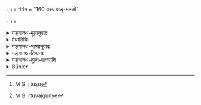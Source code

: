 +++
title = "160 यस्य वाङ्-मनसी"

+++

<details><summary>गङ्गानथ-मूलानुवादः</summary>

He, whose speech and mind are pure and ever properly guarded, obtains the whole reward recognised by the canons of the Veda.—(160)
</details>

<details><summary>मेधातिथिः</summary>

**यस्या**ध्यापयितुर् अन्यस्य वा संक्षोभहेतौ सति **वाङ्मनसी शुद्धे** न कालुष्यं गच्छतः । **सम्यग्गुप्ते** चोत्पन्ने ऽपि कालुष्ये न परद्रोहव्यवसायो न च तत्पीडार्थः कर्मारम्भः, एतत् सम्यग्गोपनं वाङ्मनसयोः । **सर्वदा**ग्रहणं पुरुषमात्रधर्मार्थं, नाध्यापयितुर् एव अध्यापनकाले । **स वै सर्वम् अवाप्नोति** । **वेदान्ता** वेदसिद्धान्ताः । सिद्धशब्दस्यात्यन्तं सिद्ध इति "सिद्धे शब्दार्थसंबन्धे" (पाण् वार् इन् पत् इ- ६) इत्य् अत्रात्यन्तशब्दस्येव लोपः । वैदिकेषु वाक्येषु य सिद्धान्तो व्यवस्थितार्थो ऽस्य कर्मण इदं फलम् इत्य् उपगतः, अभ्युपगतो वेदविद्भिः, **तत्फलं सर्वं प्राप्नोति** । एवम् च वदता वाङ्मनससंयमस्यानेन वाक्येन क्रतुषु[^४०८] पुरुषोभयधर्मतोक्ता भवति । केवलपुरुषधर्मातिक्रमे ह्य् असति क्रतुवैगुण्ये[^४०९] ऽसंयतो ऽपि वाङ्मनसाभ्यां किम् इति कृत्स्नं फलं न प्राप्नोति, येनोच्यते "संयमी सर्वम् आप्नोति" इति ।


[^४०९]:
     M G: ṛtuvaiguṇye


[^४०८]:
     M G: ṛtuṣu

- <u>अन्ये</u> तु वेदान्तान् रहस्यब्राह्मणान् व्याचक्षते । तेषु यद् अभ्युपगतं फलं नित्यानां कर्मणां निष्फलानां च यमनियमानां तत्फलं ब्रह्मप्राप्तिलक्षणं **सर्वम् आप्नोति** । कथं पुनर् नित्यानि ब्रह्मप्राप्त्यर्थानीति चेद् अस्ति केषांचिद् दर्शनम् । 

- <u>अथ वा</u> वेदस्यान्तो ऽध्यापनसमाप्तिस् ततो यत् फलम् आचार्यकरणविधिस् तत् प्राप्नोति । एवं तु व्याख्याने ऽध्यापनविध्यर्थतैव स्यात् ॥ २.१६० ॥
</details>

<details><summary>गङ्गानथ-भाष्यानुवादः</summary>

That, teacher, or any person, whose ‘*speech and mind*,’ even in the presence of disturbing causes,—‘*are pure*’—do not become perturbed;—‘*and properly guarded*,’—*i.e*., even when perturbation has been caused, he does not make up his mind to injure other persons, nor does he have recourse to activity calculated to harm them: all this is what is meant by the ‘guarding’ of speech and mind.

‘*Been*’—is added with a view to show that what is laid down applies to each and every man, and not to the teacher only, and that also only at the time of teaching.

‘*He obtains the whole reward*.’

The term ‘*vedānta*’ in the text stands for ‘*vedasiddhānta*,’ ‘*canons of the Veda*’; the term ‘*siddha*’ being deleted in the same manner as the term ‘*atyanta*’ has been held to be dropped in the term ‘*siddhe*’ as occurring in the declaration ‘*siddhe śabdārthasambandhe*, etc.’ (in the *Mahābhāṣya*),

The term ‘*vedānta*’ therefore stands for the ‘canons’—established doctrines—contained in the Vedic texts—wherein it lias teen ‘*recognised*’ that ‘such and such results proceed from such and such an act’—a fact that is accepted by all persons learned in the Veda;—the whole of such results ‘*he obtains*.’

By the present statement the author has made it clear that the proper control of speech and mind is helpful in the ordinary life of man, as also in sacrificial performances. For, if it were meant to he helpful only in ordinary life, then its transgression would involve the omission of only what is helpful to man in his ordinary life; and in that case the transgression not causing any deficiency in any sacrificial performance, why should not the man with unguarded speech and mind obtain the full reward of these latter? And yet what the text says is that ‘it is the self-controlled man that obtains the whole reward.’

Others have explained the term ‘*vedānta*’ to mean the *Esoteric Brahmaṇas* (Upaniṣads). And by this explanation the passage means that the man obtains the whole of that reward which consists in the ‘attaining of Brahman,’ which has been postulated, in the said esoteric treatises, as proceeding from the performance of the compulsory duties, and also from that of those restraints and observances which have been laid down without reference to any rewards.

If it be asked how pan the compulsory acts be held to bring about a result in the shape of attaining Brahman?”—our answer is simply that such an opinion has been held by some persons.

Or again, the term ‘*redānta*’ may be explained as the ‘end’ of the teaching ‘of the Veda’; and the result obtained is that which proceeds from this teaching;—*i.e*., the result in the form of having fulfilled the injunction of ‘becoming a teacher.’ By this explanation, what is laid down in the text would become entirely subservient to the ‘injunction of teaching.’—(160)
</details>

<details><summary>गङ्गानथ-टिप्पन्यः</summary>

‘*Vedāntopagatam*’—‘*Vedānta*’ stands for the Upaniṣads, and the ‘reward’ is Final Release (Govindarāja, Kullūka, Nārāyaṇa Nandana and Rāghavānanda);—it stands for the ‘doctrines of the Veda’, and ‘reward’ stands for the results accruing from the sacrifices and rites prescribed in the Veda (Medhātithi).

*Medhātithi* (P. 140, l. 26)—‘*Kratupuruṣobhayadharmatā*’—Details
prescribed in the Veda have been grouped under three heads—(1)
*puruṣārtha*, (2) *kratvartha* and (3) *kratupuruṣobhayārtha*.

\(1\) The *Darśapūrṇamāsa* sacrifices belong to the *puruṣārtha* class, as they accomplish something agreeable and desirable for the agent;—

\(2\) all material substances and their purifications and preparations are *kratvartha*, as they are directly helpful in the accomplishment of the sacrifice;—

\(3\) certain things come under both categories; e.g. *Curd* is mentioned in one place simply as a substance to be offered, where it is only *kratvartha*; while in another place, it is mentioned as the substance to be offered for the sake of one who desires efficient sense-organs, in which case it becomes *puruṣārtha*. (See *Prābhākara Mīmāṃsā*, pp. 197-199).
</details>

<details><summary>गङ्गानथ-तुल्य-वाक्यानि</summary>

*Āpastamba-Dharmasūtra*, 2-5-19.—‘The Teacher who does not lose control
over his mind, his speech, his nose, his ears, his eyes, his tactile organ, his generative organ, and his stomach, attains immortality.’
</details>

<details><summary>Bühler</summary>

160	He, forsooth, whose speech and thoughts are pure and ever perfectly guarded, gains the whole reward which is conferred by the Vedanta.
</details>
